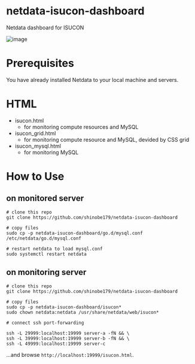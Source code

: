 # netdata-isucon-dashboard
Netdata dashboard for ISUCON

![image](https://cdn-ak.f.st-hatena.com/images/fotolife/b/befs_anne/20200907/20200907004027.png)

# Prerequisites
You have already installed Netdata to your local machine and servers.

# HTML

- isucon.html
  - for monitoring compute resources and MySQL
- isucon_grid.html
  - for monitoring compute resource and MySQL, devided by CSS grid
- isucon_mysql.html
  - for monitoring MySQL

# How to Use

## on monitored server

```
# clone this repo
git clone https://github.com/shinobe179/netdata-isucon-dashboard

# copy files
sudo cp -p netdata-isucon-dashboard/go.d/mysql.conf /etc/netdata/go.d/mysql.conf

# restart netdata to load mysql.conf
sudo systemctl restart netdata
```

## on monitoring server

```
# clone this repo
git clone https://github.com/shinobe179/netdata-isucon-dashboard

# copy files
sudo cp -p netdata-isucon-dashboard/isucon* 
sudo chown netdata:netdata /usr/share/netdata/web/isucon*

# connect ssh port-forwarding

ssh -L 29999:localhost:19999 server-a -fN && \
ssh -L 39999:localhost:19999 server-b -fN && \
ssh -L 49999:localhost:19999 server-c
```

...and browse `http://localhost:19999/isucon.html`.

